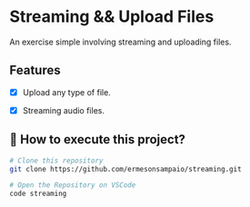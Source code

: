 # Streaming && Upload Files

An exercise simple involving streaming and uploading files.

## Features

- [x] Upload any type of file.

- [x] Streaming audio files.

## 🚀 How to execute this project?

```bash
# Clone this repository
git clone https://github.com/ermesonsampaio/streaming.git

# Open the Repository on VSCode
code streaming
```
